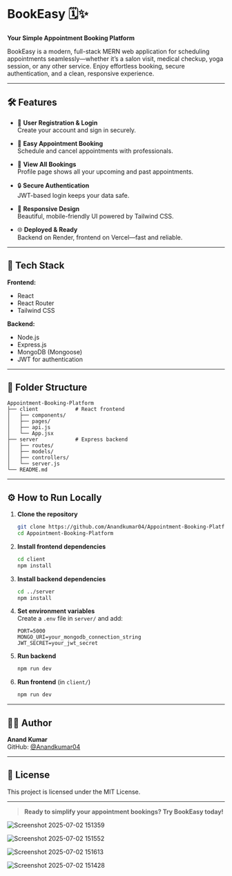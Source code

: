 # BookEasy 🗓️✨  
**Your Simple Appointment Booking Platform**

BookEasy is a modern, full-stack MERN web application for scheduling appointments seamlessly—whether it’s a salon visit, medical checkup, yoga session, or any other service. Enjoy effortless booking, secure authentication, and a clean, responsive experience.

---

## 🛠️ Features

- 👤 **User Registration & Login**  
  Create your account and sign in securely.

- 📆 **Easy Appointment Booking**  
  Schedule and cancel appointments with professionals.

- 🧾 **View All Bookings**  
  Profile page shows all your upcoming and past appointments.

- 🔒 **Secure Authentication**  
  JWT-based login keeps your data safe.

- 💅 **Responsive Design**  
  Beautiful, mobile-friendly UI powered by Tailwind CSS.

- 🌐 **Deployed & Ready**  
  Backend on Render, frontend on Vercel—fast and reliable.

---

## 🧱 Tech Stack

**Frontend:**
- React
- React Router
- Tailwind CSS

**Backend:**
- Node.js
- Express.js
- MongoDB (Mongoose)
- JWT for authentication

---

## 📂 Folder Structure

```
Appointment-Booking-Platform
├── client            # React frontend
│   ├── components/
│   ├── pages/
│   ├── api.js
│   └── App.jsx
├── server            # Express backend
│   ├── routes/
│   ├── models/
│   ├── controllers/
│   └── server.js
└── README.md
```

---

## ⚙️ How to Run Locally

1. **Clone the repository**
    ```bash
    git clone https://github.com/Anandkumar04/Appointment-Booking-Platform.git
    cd Appointment-Booking-Platform
    ```

2. **Install frontend dependencies**
    ```bash
    cd client
    npm install
    ```

3. **Install backend dependencies**
    ```bash
    cd ../server
    npm install
    ```

4. **Set environment variables**  
   Create a `.env` file in `server/` and add:
    ```env
    PORT=5000
    MONGO_URI=your_mongodb_connection_string
    JWT_SECRET=your_jwt_secret
    ```

5. **Run backend**
    ```bash
    npm run dev
    ```

6. **Run frontend** (in `client/`)
    ```bash
    npm run dev
    ```

---

## 🙋‍♂️ Author

**Anand Kumar**  
GitHub: [@Anandkumar04](https://github.com/Anandkumar04)

---

## 📃 License

This project is licensed under the MIT License.

---

> **Ready to simplify your appointment bookings? Try BookEasy today!**



![Screenshot 2025-07-02 151359](https://github.com/user-attachments/assets/c795e9c7-dfdb-4acc-a319-995dd0295be6)


![Screenshot 2025-07-02 151552](https://github.com/user-attachments/assets/11bade52-afca-4d4c-8aea-6126b308939b)


![Screenshot 2025-07-02 151613](https://github.com/user-attachments/assets/f486d170-a15c-496b-a082-9051cb858707)


![Screenshot 2025-07-02 151428](https://github.com/user-attachments/assets/b0360fee-a8e7-43d9-b487-18c69b8ff738)

